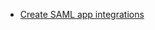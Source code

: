 * [Create SAML app integrations](https://help.okta.com/oie/en-us/content/topics/apps/apps_app_integration_wizard_saml.htm)